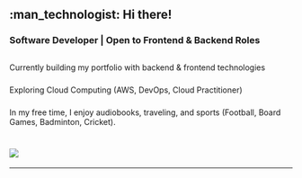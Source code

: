 <!--<div align="center">
  <img src="https://media.giphy.com/media/dWesBcTLavkZuG35MI/giphy.gif" width="600" height="300"/>
</div>-->

<h2> :man_technologist: Hi there! </h2>

### Software Developer | Open to Frontend & Backend Roles

## 
<p>  Currently building my portfolio with backend & frontend technologies </p>

### 
<p> Exploring Cloud Computing (AWS, DevOps, Cloud Practitioner) </p>

### 
In my free time, I enjoy audiobooks, traveling, and sports (Football, Board Games, Badminton, Cricket).


# ![](https://komarev.com/ghpvc/?username=your-github-mohsinrony&color=blue)

---

<!---
mohsinrony/mohsinrony is a ✨ special ✨ repository because its `README.md` (this file) appears on your GitHub profile.
You can click the Preview link to take a look at your changes.
--->
